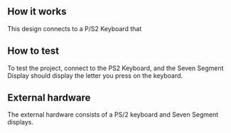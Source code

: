 <!---

This file is used to generate your project datasheet. Please fill in the information below and delete any unused
sections.

You can also include images in this folder and reference them in the markdown. Each image must be less than
512 kb in size, and the combined size of all images must be less than 1 MB.
-->

## How it works

This design connects to a P/S2 Keyboard that 

## How to test

To test the project, connect to the PS2 Keyboard, and the Seven Segment Display should display the letter you press on the keyboard.

## External hardware

The external hardware consists of a PS/2 keyboard and Seven Segment displays.
